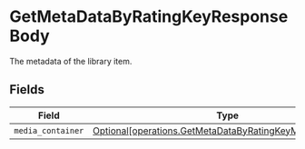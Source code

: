 # GetMetaDataByRatingKeyResponseBody

The metadata of the library item.


## Fields

| Field                                                                                                                        | Type                                                                                                                         | Required                                                                                                                     | Description                                                                                                                  |
| ---------------------------------------------------------------------------------------------------------------------------- | ---------------------------------------------------------------------------------------------------------------------------- | ---------------------------------------------------------------------------------------------------------------------------- | ---------------------------------------------------------------------------------------------------------------------------- |
| `media_container`                                                                                                            | [Optional[operations.GetMetaDataByRatingKeyMediaContainer]](../../models/operations/getmetadatabyratingkeymediacontainer.md) | :heavy_minus_sign:                                                                                                           | N/A                                                                                                                          |